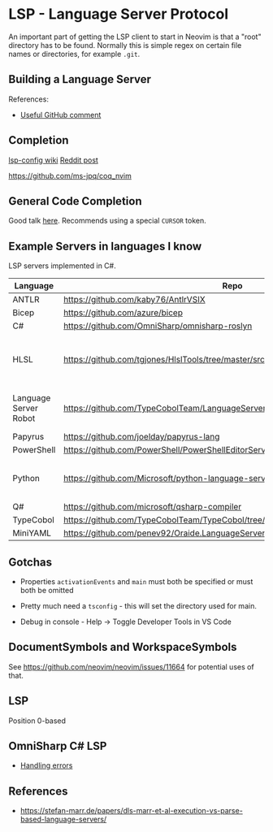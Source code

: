 # LSP - Language Server Protocol

An important part of getting the LSP client to start in Neovim is that
a "root" directory has to be found. Normally this is simple regex on
certain file names or directories, for example `.git`.


## Building a Language Server

References:
- [Useful GitHub comment](https://github.com/microsoft/language-server-protocol/issues/964#issuecomment-618867090)

## Completion

[lsp-config wiki](https://github.com/neovim/nvim-lspconfig/wiki/Autocompletion)
[Reddit post](https://www.reddit.com/r/neovim/comments/q58l17/autocompletion_plugin_alternatives/)

<https://github.com/ms-jpq/coq_nvim>

## General Code Completion

Good talk [here](https://www.youtube.com/watch?v=aRO7DkJrA_c). Recommends using a special `CURSOR` token.

## Example Servers in languages I know

LSP servers implemented in C#.

Language              | Repo                                                                              | Notes
----------------------|-----------------------------------------------------------------------------------|------
ANTLR                 | <https://github.com/kaby76/AntlrVSIX>
Bicep                 | <https://github.com/azure/bicep>
C#                    | <https://github.com/OmniSharp/omnisharp-roslyn>
HLSL                  | <https://github.com/tgjones/HlslTools/tree/master/src/ShaderTools.LanguageServer> | Looks to be a good one for example
Language Server Robot | <https://github.com/TypeCobolTeam/LanguageServerRobot/wiki>                       | Not sure what this is
Papyrus               | <https://github.com/joelday/papyrus-lang>
PowerShell            | <https://github.com/PowerShell/PowerShellEditorServices>
Python                | <https://github.com/Microsoft/python-language-server>                             | Read only public archive
Q#                    | <https://github.com/microsoft/qsharp-compiler>
TypeCobol             | <https://github.com/TypeCobolTeam/TypeCobol/tree/master/TypeCobol.LanguageServer>
MiniYAML              | <https://github.com/penev92/Oraide.LanguageServer>


## Gotchas

- Properties `activationEvents` and `main` must both be specified or must both be omitted
- Pretty much need a `tsconfig` - this will set the directory used for main.

- Debug in console - Help -> Toggle Developer Tools in VS Code

## DocumentSymbols and WorkspaceSymbols

See https://github.com/neovim/neovim/issues/11664 for potential uses of that.

## LSP

Position 0-based

## OmniSharp C\# LSP

- [Handling errors](https://github.com/OmniSharp/csharp-language-server-protocol/issues/144)

## References

- <https://stefan-marr.de/papers/dls-marr-et-al-execution-vs-parse-based-language-servers/>
